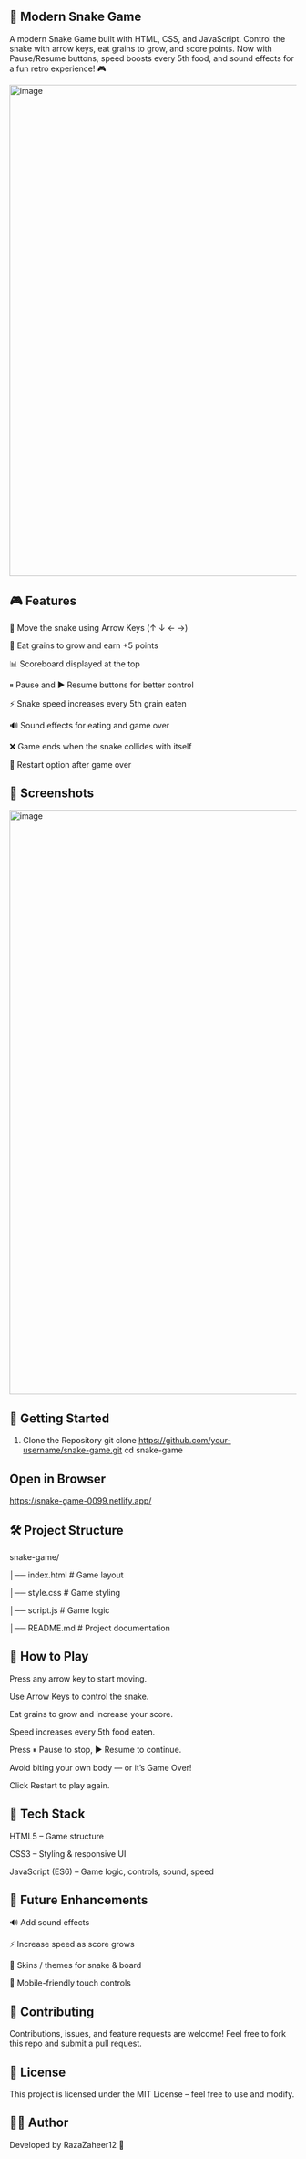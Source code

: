 ## 🐍 Modern Snake Game

A modern Snake Game built with HTML, CSS, and JavaScript. Control the snake with arrow keys, eat grains to grow, and score points.
Now with Pause/Resume buttons, speed boosts every 5th food, and sound effects for a fun retro experience! 🎮

<img width="1353" height="861" alt="image" src="https://github.com/user-attachments/assets/9727b49f-03cf-47af-978f-2df48e38cf9c" />


## 🎮 Features

🎯 Move the snake using Arrow Keys (↑ ↓ ← →)

🍏 Eat grains to grow and earn +5 points

📊 Scoreboard displayed at the top

⏸ Pause and ▶ Resume buttons for better control

⚡ Snake speed increases every 5th grain eaten

🔊 Sound effects for eating and game over

❌ Game ends when the snake collides with itself

🔄 Restart option after game over

## 📸 Screenshots
<img width="1536" height="1024" alt="image" src="https://github.com/user-attachments/assets/6d4c831a-2ed9-43a8-86a5-26a44973785d" />


## 🚀 Getting Started
1. Clone the Repository
git clone https://github.com/your-username/snake-game.git
cd snake-game

## Open in Browser

https://snake-game-0099.netlify.app/

## 🛠️ Project Structure

snake-game/

│── index.html      # Game layout

│── style.css       # Game styling

│── script.js       # Game logic

│── README.md       # Project documentation

## 🎯 How to Play

Press any arrow key to start moving.

Use Arrow Keys to control the snake.

Eat grains to grow and increase your score.

Speed increases every 5th food eaten.

Press ⏸ Pause to stop, ▶ Resume to continue.

Avoid biting your own body — or it’s Game Over!

Click Restart to play again.

## 📂 Tech Stack

HTML5 – Game structure

CSS3 – Styling & responsive UI

JavaScript (ES6) – Game logic, controls, sound, speed

## 🌟 Future Enhancements

🔊 Add sound effects

⚡ Increase speed as score grows

🎨 Skins / themes for snake & board

📱 Mobile-friendly touch controls

## 🤝 Contributing

Contributions, issues, and feature requests are welcome!
Feel free to fork this repo and submit a pull request.

## 📜 License

This project is licensed under the MIT License – feel free to use and modify.

## 👨‍💻 Author

Developed by RazaZaheer12 🚀
